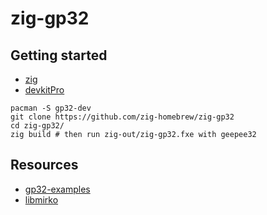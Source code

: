 # zig-gp32

## Getting started

- [zig](https://ziglang.org/download/)
- [devkitPro](https://devkitpro.org/wiki/Getting_Started)

```
pacman -S gp32-dev
git clone https://github.com/zig-homebrew/zig-gp32
cd zig-gp32/
zig build # then run zig-out/zig-gp32.fxe with geepee32
```

## Resources

- [gp32-examples](https://github.com/devkitPro/gp32-examples)
- [libmirko](https://github.com/devkitPro/libmirko)
